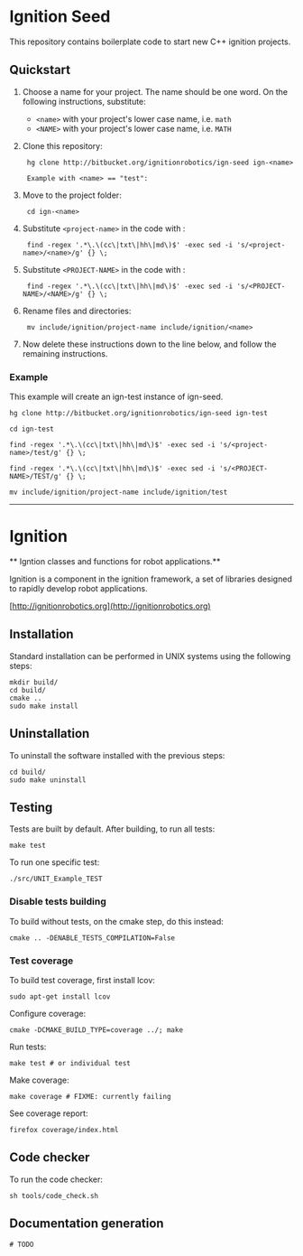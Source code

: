 # Ignition Seed

This repository contains boilerplate code to start new C++ ignition projects.

## Quickstart

1. Choose a name for your project. The name should be one word.
   On the following instructions, substitute:

    * `<name>` with your project's lower case name, i.e. `math`
    * `<NAME>` with your project's lower case name, i.e. `MATH`

1. Clone this repository:

        hg clone http://bitbucket.org/ignitionrobotics/ign-seed ign-<name>

        Example with <name> == "test":


1. Move to the project folder:

        cd ign-<name>

1. Substitute `<project-name>` in the code with <name>:

        find -regex '.*\.\(cc\|txt\|hh\|md\)$' -exec sed -i 's/<project-name>/<name>/g' {} \;

1. Substitute `<PROJECT-NAME>` in the code with <NAME>:

        find -regex '.*\.\(cc\|txt\|hh\|md\)$' -exec sed -i 's/<PROJECT-NAME>/<NAME>/g' {} \;


1. Rename files and directories:

        mv include/ignition/project-name include/ignition/<name>

1. Now delete these instructions down to the line below, and follow the
   remaining instructions.

### Example

This example will create an ign-test instance of ign-seed.

```
hg clone http://bitbucket.org/ignitionrobotics/ign-seed ign-test
```

```
cd ign-test
```

```
find -regex '.*\.\(cc\|txt\|hh\|md\)$' -exec sed -i 's/<project-name>/test/g' {} \;
```

```
find -regex '.*\.\(cc\|txt\|hh\|md\)$' -exec sed -i 's/<PROJECT-NAME>/TEST/g' {} \;
```

```
mv include/ignition/project-name include/ignition/test
```

-----------------

# Ignition <project-name>

** Igntion <project-name> classes and functions for robot applications.**

Ignition <project-name> is a component in the ignition framework, a set
of libraries designed to rapidly develop robot applications.

  [http://ignitionrobotics.org](http://ignitionrobotics.org)

## Installation

Standard installation can be performed in UNIX systems using the following
steps:

    mkdir build/
    cd build/
    cmake ..
    sudo make install

## Uninstallation

To uninstall the software installed with the previous steps:

    cd build/
    sudo make uninstall

## Testing

Tests are built by default. After building, to run all tests:

    make test

To run one specific test:

    ./src/UNIT_Example_TEST

### Disable tests building

To build without tests, on the cmake step, do this instead:

    cmake .. -DENABLE_TESTS_COMPILATION=False

### Test coverage

To build test coverage, first install lcov:

    sudo apt-get install lcov

Configure coverage:

    cmake -DCMAKE_BUILD_TYPE=coverage ../; make

Run tests:

    make test # or individual test

Make coverage:

    make coverage # FIXME: currently failing

See coverage report:

    firefox coverage/index.html

## Code checker

To run the code checker:

    sh tools/code_check.sh

## Documentation generation

    # TODO


